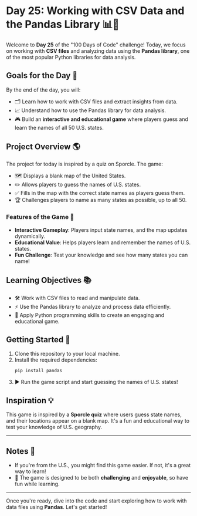 # Day 25: Working with CSV Data and the Pandas Library 📊🐼

Welcome to **Day 25** of the "100 Days of Code" challenge! Today, we focus on working with **CSV files** and analyzing data using the **Pandas library**, one of the most popular Python libraries for data analysis.

## Goals for the Day 🎯

By the end of the day, you will:
- 🗂️ Learn how to work with CSV files and extract insights from data.
- 📈 Understand how to use the Pandas library for data analysis.
- 🎮 Build an **interactive and educational game** where players guess and learn the names of all 50 U.S. states.

## Project Overview 🌎

The project for today is inspired by a quiz on Sporcle. The game:
- 🗺️ Displays a blank map of the United States.
- ✏️ Allows players to guess the names of U.S. states.
- ✅ Fills in the map with the correct state names as players guess them.
- 🏆 Challenges players to name as many states as possible, up to all 50.

### Features of the Game 🎲
- **Interactive Gameplay**: Players input state names, and the map updates dynamically.
- **Educational Value**: Helps players learn and remember the names of U.S. states.
- **Fun Challenge**: Test your knowledge and see how many states you can name!

## Learning Objectives 📚

- 🛠️ Work with CSV files to read and manipulate data.
- ⚡ Use the Pandas library to analyze and process data efficiently.
- 🧠 Apply Python programming skills to create an engaging and educational game.

## Getting Started 🚀

1. Clone this repository to your local machine.
2. Install the required dependencies:
   ```bash
   pip install pandas
3. ▶️ Run the game script and start guessing the names of U.S. states!

## Inspiration 💡

This game is inspired by a **Sporcle quiz** where users guess state names, and their locations appear on a blank map. It's a fun and educational way to test your knowledge of U.S. geography.

---

## Notes 📝

- If you're from the U.S., you might find this game easier. If not, it's a great way to learn!
- 🎉 The game is designed to be both **challenging** and **enjoyable**, so have fun while learning.

---

Once you're ready, dive into the code and start exploring how to work with data files using **Pandas**. Let's get started!
